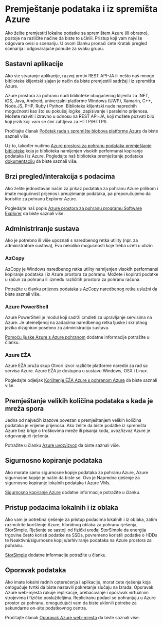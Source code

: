 <properties
    pageTitle="Premještanje podataka i iz Azure prostora za pohranu | Microsoft Azure"
    description="Ovaj članak sadrži pregled različite načine za premještanje podataka i iz Azure prostora za pohranu."
    services="storage"
    documentationCenter=""
    authors="micurd"
    manager="jahogg"
    editor="tysonn"/>

<tags
    ms.service="storage"
    ms.workload="storage"
    ms.tgt_pltfrm="na"
    ms.devlang="na"
    ms.topic="article"
    ms.date="09/21/2016"
    ms.author="micurd"/>

# <a name="moving-data-to-and-from-azure-storage"></a>Premještanje podataka i iz spremišta Azure

Ako želite premjestiti lokalne podatke sa spremištem Azure (ili obratno), postoje na različite načine da biste to učinili. Pristup koji vam najviše odgovara ovisi o scenariju. U ovom članku pronaći ćete Kratak pregled scenarija i odgovarajuće ponude za svaku grupu.

## <a name="building-applications"></a>Sastavni aplikacije

Ako ste stvaranje aplikacije, razvoj protiv REST API-JA ili nešto naš mnogo biblioteka klijentski sjajan je način da biste premjestili sadržaj i iz spremišta Azure.

Azure prostora za pohranu nudi biblioteke obogaćenog klijenta za .NET, iOS, Java, Android, univerzalni platforme Windows (UWP), Xamarin, C++, Node.JS, PHP, Ruby i Python. Biblioteka klijentski nude naprednih mogućnosti kao što su pokušaj logike, zapisivanje i paralelno prijenosa. Možete razviti i izravno u odnosu na REST API-JA, koji možete pozvati bilo koji jezik koji vam se čini zahtjeva za HTTP/HTTPS.

Pročitajte članak [Početak rada s spremište blobova platforme Azure](storage-dotnet-how-to-use-blobs.md) da biste saznali više.

Uz to, također nudimo [Azure prostora za pohranu podataka premještanje biblioteke](https://www.nuget.org/packages/Microsoft.Azure.Storage.DataMovement) koja je biblioteka namijenjen visokih performansi kopiranje podataka i iz Azure. Pogledajte naš biblioteka premještanje podataka [dokumentaciju](https://github.com/Azure/azure-storage-net-data-movement) da biste saznali više. 

## <a name="quickly-viewinginteracting-with-your-data"></a>Brzi pregled/interakcija s podacima

Ako želite jednostavan način za prikaz podataka za pohranu Azure prilikom i imate mogućnost prijenos i preuzimanje podataka, pa preporučujemo da koristite za pohranu Explorer Azure.

Pogledajte naš popis [Azure prostora za pohranu programu Software Explorer](storage-explorers.md) da biste saznali više.

## <a name="system-administration"></a>Administriranje sustava

Ako je potrebno ili više upoznati s naredbenog retka utility (npr. za administratore sustava), Evo nekoliko mogućnosti koje treba uzeti u obzir:

### <a name="azcopy"></a>AzCopy

AzCopy je Windows naredbenog retka utility namijenjen visokih performansi kopiranje podataka i iz Azure prostora za pohranu. Možete i kopirati podatke u račun za pohranu ili između različitih prostora za pohranu računa.

Potražite u članku [prijenos podataka s AzCopy naredbenog retka uslužni](storage-use-azcopy.md) da biste saznali više.

### <a name="azure-powershell"></a>Azure PowerShell

Azure PowerShell je modul koji sadrži cmdleti za upravljanje servisima na Azure. Je utemeljenoj na zadacima naredbenog retka ljuske i skriptnog jezika dizajniran posebno za administraciju sustava.

[Pomoću ljuske Azure s Azure pohranom](storage-powershell-guide-full.md) dodatne informacije potražite u članku.

### <a name="azure-cli"></a>Azure EŽA

Azure EŽA pruža skup Otvori izvor različite platforme naredbi za rad sa servisa Azure. Azure EŽA je dostupna u sustavu Windows, OSX i Linux.

Pogledajte odjeljak [Korištenje EŽA Azure s pohranom Azure](storage-azure-cli.md) da biste saznali više.

## <a name="moving-large-amounts-of-data-with-a-slow-network"></a>Premještanje velikih količina podataka s kada je mreža spora

Jedna od najvećih izazove povezan s premještanjem velikih količina podataka je vrijeme prijenosa. Ako želite da biste podatke iz spremišta Azure bez brige o troškovima mreže ili pisanja koda, uvoz/izvoz Azure je odgovarajući rješenja.

Potražite u članku [Azure uvoz/izvoz](storage-import-export-service.md) da biste saznali više.

## <a name="backing-up-your-data"></a>Sigurnosno kopiranje podataka

Ako morate samo sigurnosne kopije podataka za pohranu Azure, Azure sigurnosne kopije je način da biste se. Ovo je Napredna rješenje za sigurnosno kopiranje lokalnih podataka i Azure VMs.

[Sigurnosno kopiranje Azure](../backup/backup-introduction-to-azure-backup.md) dodatne informacije potražite u članku.

## <a name="accessing-your-data-on-premises-and-from-the-cloud"></a>Pristup podacima lokalnih i iz oblaka

Ako vam je potrebna rješenje za pristup podacima lokalnih i iz oblaka, zatim razmotrite korištenje Azure, hibridnog oblaka za pohranu rješenja, StorSimple. Rješenje se sastoji od fizički uređaj StorSimple da energija trgovine često koristi podatke na SSDs, povremeno koristili podatke o HDDs te Neaktivni/sigurnosne kopije/arhiviranje podataka na Azure prostora za pohranu.

[StorSimple](../storsimple/storsimple-overview.md) dodatne informacije potražite u članku.

## <a name="recovering-your-data"></a>Oporavak podataka

Ako imate lokalni radnih opterećenja i aplikacije, morat ćete rješenja koja omogućuje tvrtki da biste nastavili pokretanje slučaju na Izrada. Oporavak Azure web-mjesta rukuje replikacije, prebacivanje i oporavak virtualnim strojevima i fizičke poslužiteljima. Repliciranu podaci se pohranjuju u Azure prostor za pohranu, omogućujući vam da biste uklonili potrebe za sekundarne on-site podatkovnog centra.

Pročitajte članak [Oporavak Azure web-mjesta](../site-recovery/site-recovery-overview.md) da biste saznali više.
